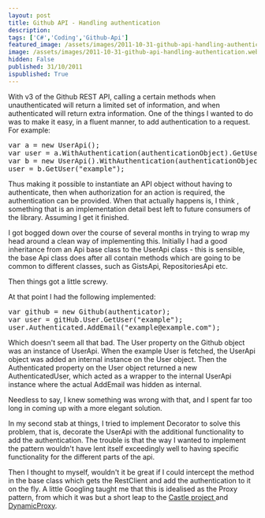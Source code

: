 ```yaml
---
layout: post
title: Github API - Handling authentication
description: 
tags: ['C#','Coding','Github-Api']
featured_image: /assets/images/2011-10-31-github-api-handling-authentication.webp
image: /assets/images/2011-10-31-github-api-handling-authentication.webp
hidden: False
published: 31/10/2011
ispublished: True
---
```

With v3 of the Github REST API, calling a certain methods when unauthenticated will return a limited set of information, and when authenticated will return extra information. One of the things I wanted to do was to make it easy, in a fluent manner, to add authentication to a request. For example:
<pre class="brush:csharp">var a = new UserApi();
var user = a.WithAuthentication(authenticationObject).GetUser("example");
var b = new UserApi().WithAuthentication(authenticationObject);
user = b.GetUser("example");</pre>
Thus making it possible to instantiate an API object without having to authenticate, then when authorization for an action is required, the authentication can be provided. When that actually happens is, I think , something that is an implementation detail best left to future consumers of the library. Assuming I get it finished.

I got bogged down over the course of several months in trying to wrap my head around a clean way of implementing this. Initially I had a good inheritance from an Api base class to the UserApi class - this is sensible, the base Api class does after all contain methods which are going to be common to different classes, such as GistsApi, RepositoriesApi etc.

Then things got a little screwy.

At that point I had the following implemented:
<pre class="brush:csharp">var github = new Github(authenticator);
var user = gitHub.User.GetUser("example");
user.Authenticated.AddEmail("example@example.com");</pre>
Which doesn't seem all that bad. The User property on the Github object was an instance of UserApi. When the example User is fetched, the UserApi object was added an internal instance on the User object. Then the Authenticated property on the User object returned a new AuthenticatedUser, which acted as a wrapper to the internal UserApi instance where the actual AddEmail was hidden as internal.

Needless to say, I knew something was wrong with that, and I spent far too long in coming up with a more elegant solution.

In my second stab at things, I tried to implement Decorator to solve this problem, that is, decorate the UserApi with the additional functionality to add the authentication. The trouble is that the way I wanted to implement the pattern wouldn't have lent itself exceedingly well to having specific functionality for the different parts of the api.

Then I thought to myself, wouldn't it be great if I could intercept the method in the base class which gets the RestClient and add the authentication to it on the fly. A little Googling taught me that this is idealised as the Proxy pattern, from which it was but a short leap to the <a title="The Castle Project" href="http://www.google.co.uk/url?sa=t&amp;source=web&amp;cd=1&amp;ved=0CCUQFjAA&amp;url=http%3A%2F%2Fwww.castleproject.org%2F&amp;rct=j&amp;q=castle%20project&amp;ei=5hqHTu3bCKnH0QXsgPXvDw&amp;usg=AFQjCNEUSLcxGcsnLhC_LQOSuUFdNZLizw&amp;cad=rja" target="_blank">Castle project </a>and <a title="Castle DynamicProxy" href="http://www.castleproject.org/dynamicproxy/index.html" target="_blank">DynamicProxy</a>.

&nbsp;
